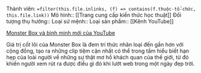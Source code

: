 Thành viên: `=filter(this.file.inlinks, (f) => contains(f.thuộc-tổ-chức, this.file.link))`
Mô hình:: [[Trang cung cấp kiến thức học thuật]]
Đối tượng thụ hưởng:: 
Loại sứ mệnh::
Loại sản phẩm:: [[Kênh YouTube]]

[Monster Box và bình minh mới của YouTube](https://spiderum.com/bai-dang/Monster-Box-va-binh-minh-moi-cua-YouTube-g04 "Monster Box và bình minh mới của YouTube")

Giá trị cốt lõi của Monster Box là đem tri thức nhân loại đến gần hơn với cộng đồng, tạo ra những clip tiệm cận nhất có thể trong tầm hiểu biết hạn hẹp của loài người về những sự thật mơ hồ khách quan của thế giới, từ đó khiến người xem rút ra được điều gì đó khi lướt web trong một ngày đẹp trời.